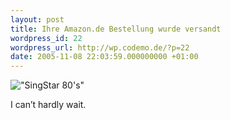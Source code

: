 ```yaml
---
layout: post
title: Ihre Amazon.de Bestellung wurde versandt
wordpress_id: 22
wordpress_url: http://wp.codemo.de/?p=22
date: 2005-11-08 22:03:59.000000000 +01:00
---
```

!["SingStar 80's"](http://images-eu.amazon.com/images/P/B000BFIB28.03.MZZZZZZZ.jpg "SingStar 80's")

I can&#8217;t hardly wait.
